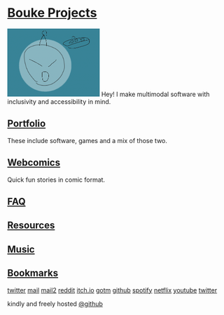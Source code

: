 
# [Bouke Projects](https://boukew99.github.io/)
![alien profile picture](alien.webp)
Hey! I make multimodal software with inclusivity and accessibility in mind.

## [Portfolio](portfolio/)
These include software, games and a mix of those two.

## [Webcomics](comic/)
Quick fun stories in comic format.
## [FAQ](faq/)

## [Resources](resource/)
## [Music](music/)

## [Bookmarks](bookmark/index.html)
[twitter](https://twitter.com/home)
[mail](https://mail.google.com/mail/u/0/?hl=nl#inbox)
[mail2](https://outlook.live.com/mail/0/inbox)
[reddit](https://www.reddit.com/)
[itch.io](https://howyoudoing.itch.io/)
[gotm](https://gotm.io)
[github](https://github.com/)
[spotify](https://open.spotify.com/)
[netflix](https://www.netflix.com/)
[youtube](https://www.youtube.com/)
<a href="">twitter</a>

kindly and freely hosted [@github](https://github.com/boukew99/boukew99.github.io)
